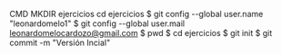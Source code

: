 CMD
MKDIR ejercicios
cd ejercicios
$ git config --global user.name "leonardomelo1"
$ git config --global user.mail leonardomelocardozo@gmail.com
$ pwd
$ cd ejercicios
$ git init
$ git commit -m "Versión Incial"

